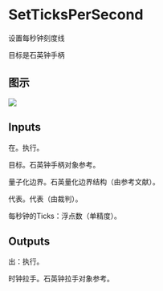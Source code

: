 # SetTicksPerSecond

设置每秒钟刻度线

目标是石英钟手柄

## 图示

![]($-20221218-20320627.png)

## Inputs

在。执行。

目标。石英钟手柄对象参考。

量子化边界。石英量化边界结构（由参考文献）。

代表。代表（由裁判）。

每秒钟的Ticks：浮点数（单精度）。  

## Outputs

出：执行。

时钟拉手。石英钟拉手对象参考。
